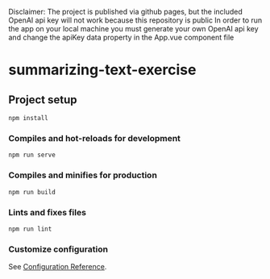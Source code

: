 Disclaimer: The project is published via github pages, but the included OpenAI api key will
not work because this repository is public
In order to run the app on your local machine you must generate your own OpenAI api key
and change the apiKey data property in the App.vue component file

# summarizing-text-exercise

## Project setup
```
npm install
```

### Compiles and hot-reloads for development
```
npm run serve
```

### Compiles and minifies for production
```
npm run build
```

### Lints and fixes files
```
npm run lint
```

### Customize configuration
See [Configuration Reference](https://cli.vuejs.org/config/).
